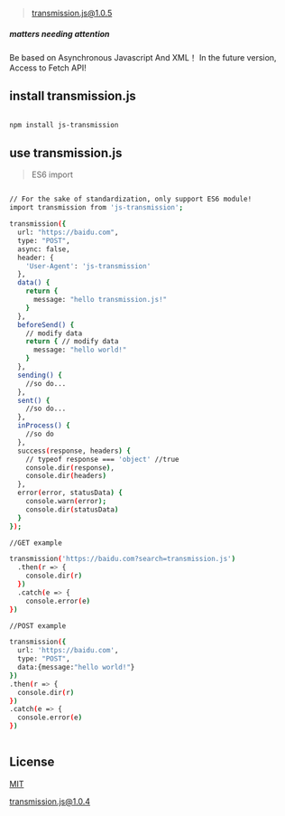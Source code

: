 > transmission.js@1.0.5

##### matters needing attention

Be based on Asynchronous Javascript And XML！
In the future version, Access to Fetch API!

## install transmission.js

```bash

npm install js-transmission

```

## use transmission.js

> ES6 import

``` bash

// For the sake of standardization, only support ES6 module!
import transmission from 'js-transmission';

transmission({
  url: "https://baidu.com",
  type: "POST",
  async: false,
  header: {
    'User-Agent': 'js-transmission'
  },
  data() {
    return {
      message: "hello transmission.js!"
    }
  },
  beforeSend() {
    // modify data
    return { // modify data
      message: "hello world!"
    }
  },
  sending() {
    //so do...
  },
  sent() {
    //so do...
  },
  inProcess() {
    //so do
  },
  success(response, headers) {
    // typeof response === 'object' //true
    console.dir(response),
    console.dir(headers)
  },
  error(error, statusData) {
    console.warn(error);
    console.dir(statusData)
  }
});

//GET example

transmission('https://baidu.com?search=transmission.js')
  .then(r => {
    console.dir(r)
  })
  .catch(e => {
    console.error(e)
})

//POST example

transmission({
  url: 'https://baidu.com',
  type: "POST",
  data:{message:"hello world!"}
})
.then(r => {
  console.dir(r)
})
.catch(e => {
  console.error(e)
})



```
##  License

[MIT](http://opensource.org/licenses/MIT)

[transmission.js@1.0.4](https://github.com/noteScript/js-transmission.git)
